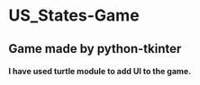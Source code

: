 # US_States-Game
## Game made by python-tkinter
####  I have used turtle module to add UI to the game.

